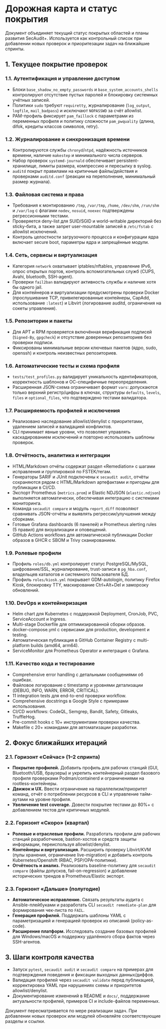 # Дорожная карта и статус покрытия

Документ объединяет текущий статус покрытых областей и планы развития SecAudit+. Используется как контрольный список при
добавлении новых проверок и приоритезации задач на ближайшие спринты.

## 1. Текущее покрытие проверок

### 1.1. Аутентификация и управление доступом
- Блоки `base_shadow_no_empty_passwords` и `base_system_accounts_shells` контролируют отсутствие пустых паролей и блокировку системных учётных записей.
- Политики `sudo` требуют `requiretty`, журналирование (`log_output`, `logfile`, `mail_badpass`) и исключают `NOPASSWD` за счёт allowlist.
- PAM-профиль фиксирует `pam_faillock` с параметрами из переменных профиля и политику сложности `pam_pwquality` (длина, difok, кредиты классов символов, retry).

### 1.2. Журналирование и синхронизация времени
- Контролируются службы `chronyd`/`ntpd`, надёжность источников времени, наличие `makestep` и минимального числа серверов.
- Набор проверок `systemd-journald` обеспечивает persistent-хранилище, лимиты размера, компрессию и пересылку в syslog.
- `auditd` покрыт правилами на критичные файлы/действия и проверками `auditd.conf` (реакции на переполнение, минимальный размер журнала).

### 1.3. Файловая система и права
- Требования к монтированию `/tmp`, `/var/tmp`, `/home`, `/dev/shm`, `/run/shm` и `/var/log` с флагами `nodev`, `nosuid`, `noexec` подтверждены регрессионными тестами.
- Проверяется deny-list для SUID/SGID и world-writable директорий без sticky-бита, а также запрет user-mountable записей в `/etc/fstab` с allowlist исключений.
- Контроль целостности загрузочного процесса и конфигурации ядра включает secure boot, параметры ядра и запрещённые модули.

### 1.4. Сеть, сервисы и виртуализация
- Категория `network` охватывает iptables/nftables, управление IPv6, опрос открытых портов, контроль вспомогательных служб (CUPS, Avahi, bluetooth, SSH-agent).
- Проверки `fail2ban` валидируют активность службы и наличие хотя бы одного jail.
- Для контейнеров и виртуализации предусмотрены проверки Docker (прослушивание TCP, привилегированные контейнеры, CapAdd, использование `:latest`) и Libvirt (логирование auditd, ограничения на сокеты управления).

### 1.5. Репозитории и пакеты
- Для APT и RPM проверяется включённая верификация подписей (`Signed-By`, `gpgcheck`) и отсутствие доверенных репозиториев без проверки подписи.
- Фиксированы минимальные версии ключевых пакетов (ядро, sudo, openssh) и контроль неизвестных репозиториев.

### 1.6. Автоматические тесты и схема профиля
- `tests/test_profiles.py` валидирует уникальность идентификаторов, корректность шаблонов и ОС-специфичные переопределения.
- Расширенная JSON-схема ограничивает формат `vars`: допускаются только верхний регистр/цифры в ключах, структуры `defaults`, `levels`, `files` и `optional_files`, что подтверждено тестами валидатора.

### 1.7. Расширяемость профилей и исключения
- Реализовано наследование allowlist/denylist с приоритетами, удалением записей и валидацией конфликтов.
- CLI принимает явные уровни, что позволяет управлять каскадированием исключений и повторно использовать шаблоны проверок.

### 1.8. Отчётность, аналитика и интеграции
- HTML/Markdown отчёты содержат раздел «Remediation» с шагами исправления и группировкой по FSTEK/тегам.
- Генераторы SARIF и JUnit подключены к `secaudit audit`, отчёты сохраняются рядом с HTML/Markdown артефактами и пригодны для публикации в CI/CD.
- Экспорт Prometheus (`metrics.prom`) и Elastic NDJSON (`elastic.ndjson`) выполняется автоматически, обеспечивая интеграцию с системами мониторинга.
- Команда `secaudit compare` и модуль `report_diff` позволяют сравнивать JSON-отчёты и выявлять регрессии/улучшения между сборками.
- Готовые Grafana dashboards (6 панелей) и Prometheus alerting rules (5 правил) для визуализации и оповещений.
- GitHub Actions workflows для автоматической публикации Docker образов в GHCR с SBOM и Trivy сканированием.

### 1.9. Ролевые профили
- Профиль `roles/db.yml` контролирует статус PostgreSQL/MySQL, шифрование/SSL, журналирование, trust-записи в `pg_hba.conf`, владельцев каталогов и системного пользователя БД.
- Профиль `roles/kiosk.yml` покрывает GDM-autologin, политику Firefox Kiosk, блокировку TTY, маскирование Ctrl+Alt+Del и заморозку обновлений.

### 1.10. DevOps и контейнеризация
- Helm chart для Kubernetes с поддержкой Deployment, CronJob, PVC, ServiceAccount и Ingress.
- Multi-stage Dockerfile для оптимизированной сборки образов.
- docker-compose.yml с сервисами для production, development и testing.
- Автоматическая публикация в GitHub Container Registry с multi-platform builds (amd64, arm64).
- ServiceMonitor для Prometheus Operator и интеграция с Grafana.

### 1.11. Качество кода и тестирование
- Comprehensive error handling с детальными сообщениями об ошибках.
- Файловое логирование с timestamp и уровнями детализации (DEBUG, INFO, WARN, ERROR, CRITICAL).
- 11 integration tests для end-to-end проверки workflow.
- Comprehensive docstrings в Google Style с примерами использования.
- CI/CD workflows: CodeQL, Semgrep, Bandit, Safety, Gitleaks, TruffleHog.
- Pre-commit hooks с 10+ инструментами проверки качества.
- Makefile с 20+ командами для автоматизации разработки.

## 2. Фокус ближайших итераций

### 2.1. Горизонт «Сейчас» (1–2 спринта)
- **Покрытие профилей.** Добавить профиль для рабочих станций (GUI, Bluetooth/USB, браузеры) и укрепить контейнерный раздел базового профиля проверками Podman/containerd и ограничениями на rootless-контейнеры.
- **Движок и UX.** Ввести ограничение на параллелизм/приоритет команд, отчёт о потреблении ресурсов в CLI и управление тайм-аутами на уровне профиля.
- **Увеличение test coverage.** Довести покрытие тестами до 80%+ с добавлением тестов для критичных модулей.

### 2.2. Горизонт «Скоро» (квартал)
- **Ролевые и отраслевые профили.** Разработать профили для рабочих станций разработчиков, bastion-хостов и средств защиты информации, переиспользуя allowlist/denylist.
- **Контейнеры и виртуализация.** Расширить проверку Libvirt/KVM (пулы хранения, ограничение live-migration) и добавить контроль Kubernetes/Openshift (RBAC, PSP/OPA-политики).
- **Отчётность и анализ.** Реализовать baseline-политику для `secaudit compare` (файлы допусков, fail-on-regression) и добавление исторических трендов в Prometheus/Elastic экспорт.

### 2.3. Горизонт «Дальше» (полугодие)
- **Автоматическое исправление.** Связать результаты аудита с Ansible-плейбуками и разработать CLI `secaudit remediate-plan` для формирования чек-листа по `FAIL`.
- **Генерация профилей.** Поддержать шаблоны YAML с параметризацией и генерацией проверок из описаний (policy-as-code).
- **Расширение платформ.** Исследовать создание базовых профилей для Windows/macOS и поддержку удалённого сбора фактов через SSH-агентов.

## 3. Шаги контроля качества
- Запуск `pytest`, `secaudit audit` и `secaudit compare` на примерах для подтверждения поведения и фиксации выходных данных/диффов.
- Валидация профилей через `secaudit validate` перед публикацией, корректировка YAML при нарушениях схемы и приоритетов allowlist/denylist.
- Документирование изменений в README и `docs/`, поддержание актуальности профилей, примеров CI и include-файлов переменных.

Документ пересматривается по мере реализации задач. При добавлении новых проверок или модулей обновляйте соответствующие разделы и ссылки.
